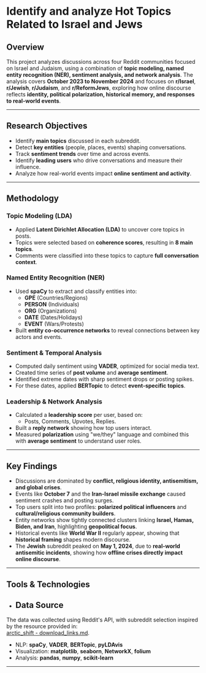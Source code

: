 # Identify and analyze Hot Topics Related to Israel and Jews

## Overview
This project analyzes discussions across four Reddit communities focused on Israel and Judaism, using a combination of **topic modeling, named entity recognition (NER), sentiment analysis, and network analysis**. The analysis covers **October 2023 to November 2024** and focuses on **r/Israel**, **r/Jewish**, **r/Judaism**, and **r/ReformJews**, exploring how online discourse reflects **identity, political polarization, historical memory, and responses to real-world events**.

---

## Research Objectives
- Identify **main topics** discussed in each subreddit.
- Detect **key entities** (people, places, events) shaping conversations.
- Track **sentiment trends** over time and across events.
- Identify **leading users** who drive conversations and measure their influence.
- Analyze how real-world events impact **online sentiment and activity**.

---

## Methodology
### Topic Modeling (LDA)
- Applied **Latent Dirichlet Allocation (LDA)** to uncover core topics in posts.
- Topics were selected based on **coherence scores**, resulting in **8 main topics**.
- Comments were classified into these topics to capture **full conversation context**.

### Named Entity Recognition (NER)
- Used **spaCy** to extract and classify entities into:
    - **GPE** (Countries/Regions)
    - **PERSON** (Individuals)
    - **ORG** (Organizations)
    - **DATE** (Dates/Holidays)
    - **EVENT** (Wars/Protests)
- Built **entity co-occurrence networks** to reveal connections between key actors and events.

### Sentiment & Temporal Analysis
- Computed daily sentiment using **VADER**, optimized for social media text.
- Created time series of **post volume** and **average sentiment**.
- Identified extreme dates with sharp sentiment drops or posting spikes.
- For these dates, applied **BERTopic** to detect **event-specific topics**.

### Leadership & Network Analysis
- Calculated a **leadership score** per user, based on:
    - Posts, Comments, Upvotes, Replies.
- Built a **reply network** showing how top users interact.
- Measured **polarization** using "we/they" language and combined this with **average sentiment** to understand user roles.

---

## Key Findings
- Discussions are dominated by **conflict, religious identity, antisemitism, and global crises**.
- Events like **October 7** and the **Iran-Israel missile exchange** caused sentiment crashes and posting surges.
- Top users split into two profiles: **polarized political influencers** and **cultural/religious community builders**.
- Entity networks show tightly connected clusters linking **Israel, Hamas, Biden, and Iran**, highlighting **geopolitical focus**.
- Historical events like **World War II** regularly appear, showing that **historical framing** shapes modern discourse.
- The **Jewish** subreddit peaked on **May 1, 2024**, due to **real-world antisemitic incidents**, showing how **offline crises directly impact online discourse**.

---

## Tools & Technologies
- ## Data Source
The data was collected using Reddit's API, with subreddit selection inspired by the resource provided in:  
[arctic_shift - download_links.md](https://github.com/ArthurHeitmann/arctic_shift/blob/master/download_links.md).
- NLP: **spaCy**, **VADER**, **BERTopic**, **pyLDAvis**
- Visualization: **matplotlib**, **seaborn**, **NetworkX**, **folium**
- Analysis: **pandas**, **numpy**, **scikit-learn**

---
